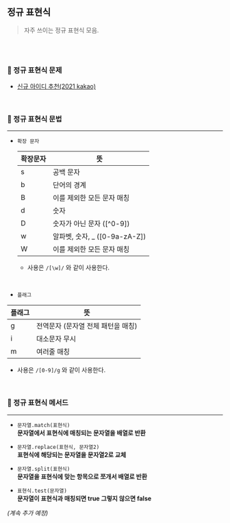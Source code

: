 ## 정규 표현식     
  
> 자주 쓰이는 정규 표현식 모음.   



<br><br>

### 🚀 정규 표현식 문제   

- <a href="https://github.com/jiyun1006/TIL/blob/main/algorithm-test/programmers/2021-kakao(new_id).md">신규 아이디 추천(2021 kakao)</a>


<br>


### 🚀 정규 표현식 문법   
---     

- `확장 문자`  

  |확장문자|뜻|
  |---|---|
  |s|공백 문자| 
  |b|단어의 경계|
  |B|이를 제외한 모든 문자 매칭|
  |d|숫자|
  |D|숫자가 아닌 문자 ([^0-9])|
  |w|알파벳, 숫자, _  ([0-9a-zA-Z])|
  |W|이를 제외한 모든 문자 매칭|     

  - 사용은 `/[\w]/` 와 같이 사용한다.  

<br>


- `플래그`   

|플래그|뜻|  
|---|---|
|g|전역문자 (문자열 전체 패턴을 매칭)|
|i|대소문자 무시|
|m|여러줄 매칭|

  - 사용은 `/[0-9]/g` 와 같이 사용한다.     



<br>

### 🚀 정규 표현식 메서드    
---

- `문자열.match(표현식)`   
  **문자열에서 표현식에 매칭되는 문자열을 배열로 반환**   

- `문자열.replace(표현식, 문자열2)`   
  **표현식에 해당되는 문자열을 문자열2로 교체**   

- `문자열.split(표현식)`   
  **문자열을 표현식에 맞는 항목으로 쪼개서 배열로 반환**   

- `표현식.test(문자열)`   
  **문자열이 표현식과 매칭되면 true 그렇지 않으면 false**   



*(계속 추가 예정)*

